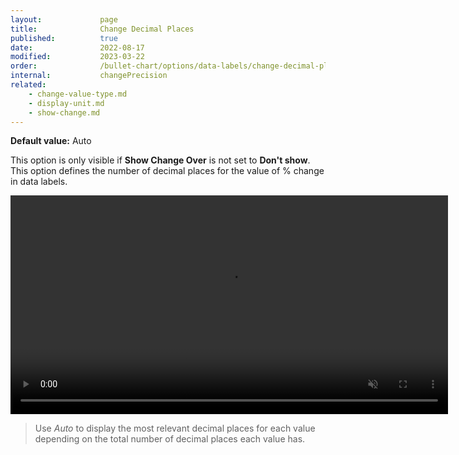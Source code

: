 ```yaml
---
layout:             page
title:              Change Decimal Places
published:          true
date:               2022-08-17
modified:   	    2023-03-22
order:              /bullet-chart/options/data-labels/change-decimal-places
internal:           changePrecision
related:
    - change-value-type.md
    - display-unit.md
    - show-change.md
---
```

**Default value:** Auto

This option is only visible if **Show Change Over** is not set to **Don't show**. This option defines the number of decimal places for the value of % change in data labels.

<video src="images/data-labels-change-decimal-places.mp4" width="700" autoplay loop muted></video>

> Use *Auto* to display the most relevant decimal places for each value depending on the total number of decimal places each value has.